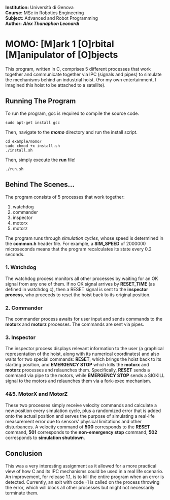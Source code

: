 **Institution:** Università di Genova<br>
**Course:** MSc in Robotics Engineering<br>
**Subject:** Advanced and Robot Programming<br>
**Author:** ***Alex Thanaphon Leonardi***<br>

# MOMO: [M]ark 1 [O]rbital [M]anipulator of [O]bjects
This program, written in C, comprises 5 different processes that work together and communicate together via IPC (signals and pipes) to simulate the mechanisms behind an industrial hoist.
(For my own entertainment, I imagined this hoist to be attached to a satellite).

## Running The Program
To run the program, gcc is required to compile the source code.
```
sudo apt-get install gcc
```

Then, navigate to the ***momo*** directory and run the install script.
```
cd example/momo/
sudo chmod +x install.sh
./install.sh
```

Then, simply execute the **run** file!
```
./run.sh
```

## Behind The Scenes...
The program consists of 5 processes that work together:
1. watchdog
2. commander
3. inspector
4. motorx
5. motorz

The program runs through *simulation cycles*, whose speed is determined in the **common.h** header file. For example, a **SIM_SPEED** of 2000000 microseconds means that the program recalculates its state every 0.2 seconds.

### 1. Watchdog
The watchdog process monitors all other processes by waiting for an OK signal from any one of them. If no OK signal arrives by **RESET_TIME** (as defined in watchdog.c), then a RESET signal is sent to the **inspector process**, who proceeds to reset the hoist back to its original position.

### 2. Commander
The commander process awaits for user input and sends commands to the **motorx** and **motorz** processes. The commands are sent via pipes.

### 3. Inspector
The inspector process displays relevant information to the user (a graphical representation of the hoist, along with its numerical coordinates) and also waits for two special commands: **RESET**, which brings the hoist back to its starting position, and **EMERGENCY STOP** which kills the **motorx** and **motorz** processes and relaunches them. Specifically, **RESET** sends a command via pipe to the motors, while **EMERGENCY STOP** sends a SIGKILL signal to the motors and relaunches them via a fork-exec mechanism.  

### 4&5. MotorX and MotorZ
These two processes simply receive velocity commands and calculate a new position every simulation cycle, plus a randomized error that is added onto the actual position and serves the purpose of simulating a real-life measurement error due to sensors' physical limitations and other disturbances.
A velocity command of **500** corresponds to the **RESET** command, **501** corresponds to the **non-emergency stop** command, **502** corresponds to **simulation shutdown**.

## Conclusion
This was a very interesting assignment as it allowed for a more practical view of how C and its IPC mechanisms could be used in a real life scenario.
An improvement, for release 1.1, is to kill the entire program when an error is detected. Currently, an exit with code -1 is called on the process throwing the error, which will block all other processes but might not necessarily terminate them.
